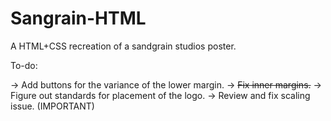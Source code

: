 # Sangrain-HTML
A HTML+CSS recreation of a sandgrain studios poster. 

To-do: 

-> Add buttons for the variance of the lower margin.
-> ~~Fix inner margins.~~
-> Figure out standards for placement of the logo.
-> Review and fix scaling issue. (IMPORTANT)